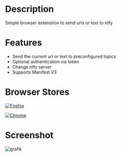 # Description
Simple browser extenstion to send urls or text to ntfy

# Features 
 - Send the current url or text to preconfigured topics
 - Optional authentication via token
 - Change ntfy server
 - Supports Manifest V3

# Browser Stores
[![Firefox](https://github.com/TheDuffman85/send_to_ntfy_extension/assets/9296618/1219eda6-e480-4859-855c-730e8027379e)](https://addons.mozilla.org/de/firefox/addon/send-to-ntfy/)

[![Chrome](https://github.com/TheDuffman85/send_to_ntfy_extension/assets/9296618/48fa46f9-b210-40bf-92ef-e6797b38bdcc)](https://chromewebstore.google.com/detail/send-to-ntfy/kfiegffaamihidajjcingmognibehdlb)

# Screenshot
![grafik](https://github.com/TheDuffman85/send_to_ntfy_extension/assets/9296618/a87f1c2b-b7d4-4d5a-8f38-60436871abe6)
